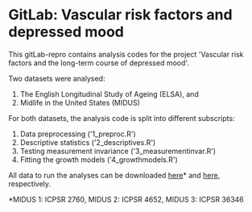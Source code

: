 # GitLab: Vascular risk factors and depressed mood

This gitLab-repro contains analysis codes for the project 'Vascular risk factors and the long-term course of depressed mood'. 

Two datasets were analysed: 

1. The English Longitudinal Study of Ageing (ELSA), and
2. Midlife in the United States (MIDUS)

For both datasets, the analysis code is split into different subscripts:

1. Data preprocessing ('1_preproc.R')
2. Descriptive statistics ('2_descriptives.R')
3. Testing measurement invariance ('3_measurementinvar.R')
4. Fitting the growth models ('4_growthmodels.R')

All data to run the analyses can be downloaded [here](https://www.icpsr.umich.edu/icpsrweb/ICPSR/series/203)* and [here](https://beta.ukdataservice.ac.uk/datacatalogue/series/series?id=200011), respectively. 

*MIDUS 1: ICPSR 2760, MIDUS 2: ICPSR 4652, MIDUS 3: ICPSR 36346
